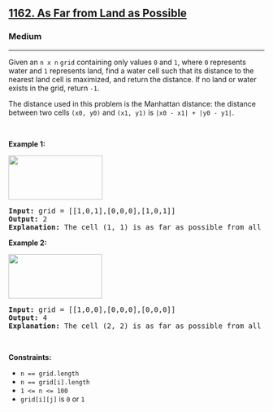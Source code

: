 <h2><a href="https://leetcode.com/problems/as-far-from-land-as-possible/">1162. As Far from Land as Possible</a></h2><h3>Medium</h3><hr><div style="user-select: auto;"><p style="user-select: auto;">Given an <code style="user-select: auto;">n x n</code> <code style="user-select: auto;">grid</code>&nbsp;containing only values <code style="user-select: auto;">0</code> and <code style="user-select: auto;">1</code>, where&nbsp;<code style="user-select: auto;">0</code> represents water&nbsp;and <code style="user-select: auto;">1</code> represents land, find a water cell such that its distance to the nearest land cell is maximized, and return the distance.&nbsp;If no land or water exists in the grid, return <code style="user-select: auto;">-1</code>.</p>

<p style="user-select: auto;">The distance used in this problem is the Manhattan distance:&nbsp;the distance between two cells <code style="user-select: auto;">(x0, y0)</code> and <code style="user-select: auto;">(x1, y1)</code> is <code style="user-select: auto;">|x0 - x1| + |y0 - y1|</code>.</p>

<p style="user-select: auto;">&nbsp;</p>
<p style="user-select: auto;"><strong style="user-select: auto;">Example 1:</strong></p>
<img alt="" src="https://assets.leetcode.com/uploads/2019/05/03/1336_ex1.JPG" style="width: 185px; height: 87px; user-select: auto;">
<pre style="user-select: auto;"><strong style="user-select: auto;">Input:</strong> grid = [[1,0,1],[0,0,0],[1,0,1]]
<strong style="user-select: auto;">Output:</strong> 2
<strong style="user-select: auto;">Explanation:</strong> The cell (1, 1) is as far as possible from all the land with distance 2.
</pre>

<p style="user-select: auto;"><strong style="user-select: auto;">Example 2:</strong></p>
<img alt="" src="https://assets.leetcode.com/uploads/2019/05/03/1336_ex2.JPG" style="width: 184px; height: 87px; user-select: auto;">
<pre style="user-select: auto;"><strong style="user-select: auto;">Input:</strong> grid = [[1,0,0],[0,0,0],[0,0,0]]
<strong style="user-select: auto;">Output:</strong> 4
<strong style="user-select: auto;">Explanation:</strong> The cell (2, 2) is as far as possible from all the land with distance 4.
</pre>

<p style="user-select: auto;">&nbsp;</p>
<p style="user-select: auto;"><strong style="user-select: auto;">Constraints:</strong></p>

<ul style="user-select: auto;">
	<li style="user-select: auto;"><code style="user-select: auto;">n == grid.length</code></li>
	<li style="user-select: auto;"><code style="user-select: auto;">n == grid[i].length</code></li>
	<li style="user-select: auto;"><code style="user-select: auto;">1 &lt;= n&nbsp;&lt;= 100</code></li>
	<li style="user-select: auto;"><code style="user-select: auto;">grid[i][j]</code>&nbsp;is <code style="user-select: auto;">0</code> or <code style="user-select: auto;">1</code></li>
</ul>
</div>